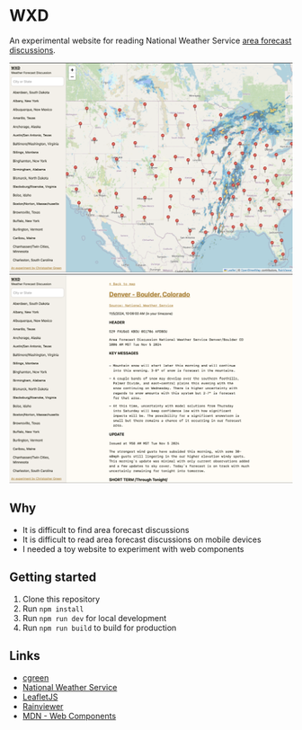 # WXD

An experimental website for reading National Weather Service [area forecast discussions](https://forecast.weather.gov/product.php?site=PSR&issuedby=PSR&product=AFD&format=ci&version=1&glossary=1).

![Home page](screenshot-1.png)
![Area forecast discussion](screenshot-2.png)

## Why

- It is difficult to find area forecast discussions
- It is difficult to read area forecast discussions on mobile devices
- I needed a toy website to experiment with web components

## Getting started

1. Clone this repository
2. Run `npm install`
3. Run `npm run dev` for local development
4. Run `npm run build` to build for production

## Links

- [cgreen](https://c9r.green)
- [National Weather Service](https://www.weather.gov)
- [LeafletJS](https://leafletjs.com)
- [Rainviewer](https://www.rainviewer.com)
- [MDN - Web Components](https://developer.mozilla.org/en-US/docs/Web/API/Web_components)

